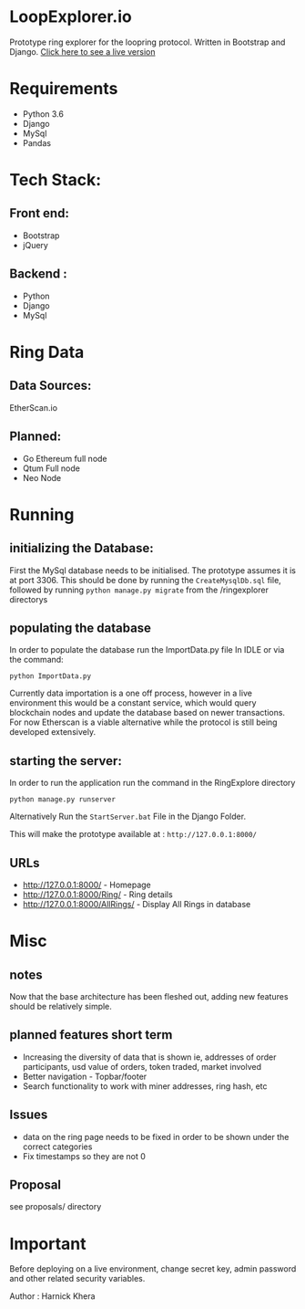 # LoopExplorer.io

Prototype ring explorer for the loopring protocol. 
Written in Bootstrap and Django.
[Click here to see a live version](http://LoopExplorer.io:8000)

# Requirements

* Python 3.6
* Django
* MySql
* Pandas

# Tech Stack:

## Front end:
* Bootstrap
* jQuery

## Backend :
* Python
* Django
* MySql

# Ring Data

## Data Sources:
EtherScan.io

## Planned:
* Go Ethereum full node
* Qtum Full node
* Neo Node

# Running

## initializing the Database:

First the MySql database needs to be initialised. The prototype assumes it is at port 3306. This should be done by running the ```CreateMysqlDb.sql``` file, followed by running ```python manage.py migrate``` from the /ringexplorer directorys

## populating the database

In order to populate the database run the ImportData.py file In IDLE or via the command:

```
python ImportData.py
```

Currently data importation is a one off process, however in a live environment this would be a constant service, which would query blockchain nodes and update the database based on newer transactions. For now Etherscan is a viable alternative while the protocol is still being developed extensively.

## starting the server:

In order to run the application run the command in the RingExplore directory
```
python manage.py runserver 
```

Alternatively Run the ```StartServer.bat``` File in the Django Folder.

This will make the prototype available at : ```http://127.0.0.1:8000/```

## URLs
* http://127.0.0.1:8000/ - Homepage
* http://127.0.0.1:8000/Ring/ - Ring details
* http://127.0.0.1:8000/AllRings/ - Display All Rings in database

# Misc

## notes

Now that the base architecture has been fleshed out, adding new features should be relatively simple.

## planned features short term

* Increasing the diversity of data that is shown ie, addresses of order participants, usd value of orders, token traded, market involved
* Better navigation - Topbar/footer
* Search functionality to work with miner addresses, ring hash, etc

## Issues

* data on the ring page needs to be fixed in order to be shown under the correct categories
* Fix timestamps so they are not 0

## Proposal

see proposals/ directory

# Important

Before deploying on a live environment, change secret key, admin password and other related security variables.

Author : Harnick Khera












